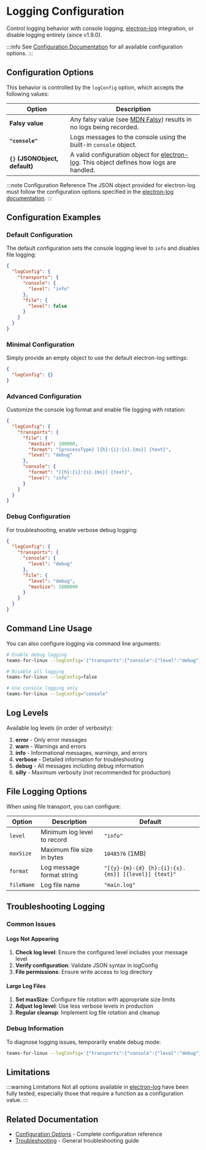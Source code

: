 # Logging Configuration

Control logging behavior with console logging, [electron-log](https://www.npmjs.com/package/electron-log) integration, or disable logging entirely (since v1.9.0).

:::info
See [Configuration Documentation](configuration.md) for all available configuration options.
:::

## Configuration Options

This behavior is controlled by the `logConfig` option, which accepts the following values:

| Option | Description |
|--------|-------------|
| **Falsy value** | Any falsy value (see [MDN Falsy](https://developer.mozilla.org/en-US/docs/Glossary/Falsy)) results in no logs being recorded. |
| **`"console"`** | Logs messages to the console using the built-in `console` object. |
| **`{}` (JSONObject, default)** | A valid configuration object for [electron-log](https://www.npmjs.com/package/electron-log). This object defines how logs are handled. |

:::note Configuration Reference
The JSON object provided for electron-log must follow the configuration options specified in the [electron-log documentation](https://www.npmjs.com/package/electron-log).
:::

## Configuration Examples

### Default Configuration

The default configuration sets the console logging level to `info` and disables file logging:

```json
{
  "logConfig": {
    "transports": {
      "console": {
        "level": "info"
      },
      "file": {
        "level": false
      }
    }
  }
}
```

### Minimal Configuration

Simply provide an empty object to use the default electron-log settings:

```json
{
  "logConfig": {}
}
```

### Advanced Configuration

Customize the console log format and enable file logging with rotation:

```json
{
  "logConfig": {
    "transports": {
      "file": {
        "maxSize": 100000,
        "format": "{processType} [{h}:{i}:{s}.{ms}] {text}",
        "level": "debug"
      },
      "console": {
        "format": "[{h}:{i}:{s}.{ms}] {text}",
        "level": "info"
      }
    }
  }
}
```

### Debug Configuration

For troubleshooting, enable verbose debug logging:

```json
{
  "logConfig": {
    "transports": {
      "console": {
        "level": "debug"
      },
      "file": {
        "level": "debug",
        "maxSize": 1000000
      }
    }
  }
}
```

## Command Line Usage

You can also configure logging via command line arguments:

```bash
# Enable debug logging
teams-for-linux --logConfig='{"transports":{"console":{"level":"debug"}}}'

# Disable all logging
teams-for-linux --logConfig=false

# Use console logging only
teams-for-linux --logConfig="console"
```

## Log Levels

Available log levels (in order of verbosity):

1. **error** - Only error messages
2. **warn** - Warnings and errors  
3. **info** - Informational messages, warnings, and errors
4. **verbose** - Detailed information for troubleshooting
5. **debug** - All messages including debug information
6. **silly** - Maximum verbosity (not recommended for production)

## File Logging Options

When using file transport, you can configure:

| Option | Description | Default |
|--------|-------------|---------|
| `level` | Minimum log level to record | `"info"` |
| `maxSize` | Maximum file size in bytes | `1048576` (1MB) |
| `format` | Log message format string | `"[{y}-{m}-{d} {h}:{i}:{s}.{ms}] [{level}] {text}"` |
| `fileName` | Log file name | `"main.log"` |

## Troubleshooting Logging

### Common Issues

#### Logs Not Appearing
1. **Check log level**: Ensure the configured level includes your message level
2. **Verify configuration**: Validate JSON syntax in logConfig
3. **File permissions**: Ensure write access to log directory

#### Large Log Files
1. **Set maxSize**: Configure file rotation with appropriate size limits
2. **Adjust log level**: Use less verbose levels in production
3. **Regular cleanup**: Implement log file rotation and cleanup

### Debug Information

To diagnose logging issues, temporarily enable debug mode:

```bash
teams-for-linux --logConfig='{"transports":{"console":{"level":"debug"}}}'
```

## Limitations

:::warning Limitations
Not all options available in [electron-log](https://github.com/megahertz/electron-log) have been fully tested, especially those that require a function as a configuration value.
:::

## Related Documentation

- [Configuration Options](configuration.md) - Complete configuration reference
- [Troubleshooting](troubleshooting.md) - General troubleshooting guide